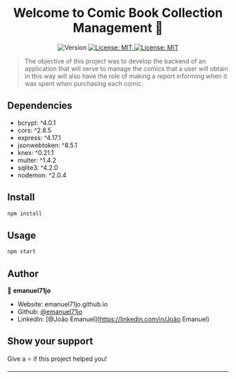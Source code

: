 <h1 align="center">Welcome to Comic Book Collection Management 👋</h1>
<p align="center">
  <img alt="Version" src="https://img.shields.io/badge/version-1.0.0-blue.svg?cacheSeconds=2592000" />
  <a href="#" target="_blank">
    <img alt="License: MIT" src="https://img.shields.io/badge/Licene-MIT-yellow.svg" />
  </a>
  <a href="#" target="_blank">
    <img alt="License: MIT" src="https://img.shields.io/badge/NodeJS-10.19.0-success.svg" />
  </a>
</p>

> The objective of this project was to develop the backend of an application that will serve to manage the comics that a user will obtain in this way will also have the role of making a report informing when it was spent when purchasing each comic.

## Dependencies
* bcrypt:       ^4.0.1
* cors:         ^2.8.5
* express:      ^4.17.1
* jsonwebtoken: ^8.5.1
* knex:         ^0.21.1
* multer:       ^1.4.2
* sqlite3:      ^4.2.0
* nodemon:      ^2.0.4

## Install

```sh
npm install
```

## Usage

```sh
npm start
```

## Author

👤 **emanuel71jo**

* Website: emanuel71jo.github.io
* Github: [@emanuel71jo](https://github.com/emanuel71jo)
* LinkedIn: [@João Emanuel](https://linkedin.com/in/João Emanuel)

## Show your support

Give a ⭐️ if this project helped you!

***
